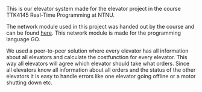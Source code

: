 This is our elevator system made for the elevator project in the course TTK4145 Real-Time Programming at NTNU. 

The network module used in this project was handed out by the course and can be found [here](https://github.com/TTK4145/Network-go). This network module is made for the programming language GO.

We used a peer-to-peer solution where every elevator has all information about all elevators and calculate the costfunction for every elevator. This way all elevators will agree which elevator should take what orders. Since all elevators know all information about all orders and the status of the other elevators it is easy to handle errors like one elevator going offline or a motor shutting down etc. 